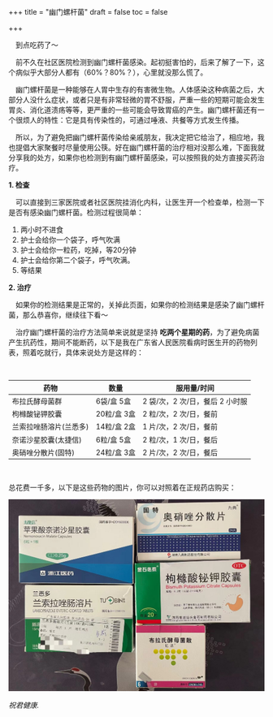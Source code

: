 +++
title = "幽门螺杆菌"
draft = false
toc = false

+++



&emsp;到点吃药了～

&emsp;前不久在社区医院检测到幽门螺杆菌感染。起初挺害怕的，后来了解了一下，这个病似乎大部分人都有（60%？80%？），心里就没那么慌了。

&emsp;幽门螺杆菌是一种能够在人胃中生存的有害微生物。人体感染这种病菌之后，大部分人没什么症状，或者只是有非常轻微的胃不舒服，严重一些的短期可能会发生胃炎、消化道溃疡等等，更严重的一些可能会导致胃癌的产生。幽门螺杆菌还有一个很烦人的特性：它是具有传染性的，可通过唾液、共餐等方式发生传播。

&emsp;所以，为了避免把幽门螺杆菌传染给亲戚朋友，我决定把它给治了，相应地，我也提倡大家聚餐时尽量使用公筷。好在幽门螺杆菌的治疗相对没那么难，下面我就分享我的处方，如果你也检测到有幽门螺杆菌感染，可以按照我的处方直接买药治疗。



**1. 检查**

&emsp;可以直接到三家医院或者社区医院挂消化内科，让医生开一个检查单，检测一下是否有感染幽门螺杆菌。检测过程很简单：

1. 两小时不进食
2. 护士会给你一个袋子，呼气吹满
3. 护士会给你一粒药，吃掉，等20分钟
4. 护士会给你第二个袋子，呼气吹满。
5. 等结果



**2. 治疗**

&emsp;如果你的检测结果是正常的，关掉此页面，如果你的检测结果是感染了幽门螺杆菌，那么恭喜你，继续往下看～

&emsp;治疗幽门螺杆菌的治疗方法简单来说就是坚持 **吃两个星期的药**，为了避免病菌产生抗药性，期间不能断药，以下是我在广东省人民医院看病时医生开的药物列表，照着吃就行，具体来说处方是这样的：

&emsp;

| 药物                   | 数量        | 服用量/时间                     |
| ---------------------- | ----------- | ------------------------------- |
| 布拉氏酵母菌群         | 6袋/盒  5盒 | 2 袋/次，2 次/日，餐后 2 小时服 |
| 枸橼酸铋钾胶囊         | 20粒/盒 3盒 | 2 粒/次，2 次/日，餐前          |
| 兰索拉唑肠溶片(兰悉多) | 14粒/盒 2盒 | 1 片/次，2 次/日，餐前          |
| 奈诺沙星胶囊(太捷信)   | 6粒/盒 5盒  | 2 粒/次，1 次/日，餐后          |
| 奥硝唑分散片(固特)     | 24粒/盒 3盒 | 2 片/次，2 次/日，餐后          |

&emsp;

总花费一千多，以下是这些药物的图片，你可以对照着在正规药店购买：



![HelicobacterPylori](/images/HelicobacterPylori.jpeg)



*祝君健康.*
